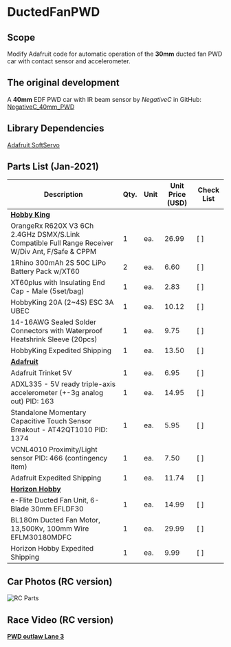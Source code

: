 # DuctedFanPWD

## Scope
Modify Adafruit code for automatic operation of the **30mm** ducted fan PWD car with contact sensor and accelerometer.

## The original development 
A **40mm** EDF PWD car with IR beam sensor by *NegativeC* in GitHub:
[NegativeC_40mm_PWD](http://bit.ly/3sU7J5x)

## Library Dependencies
[Adafruit SoftServo](http://bit.ly/3iGUG2m)

## Parts List (Jan-2021)

**Description**|**Qty.**|**Unit**|**Unit Price (USD)**| **Check List**
-------------------------------------------------------------------------------------------------------|---|------|------|----
[**Hobby King**](https://hobbyking.com/en_us)| | | |
OrangeRx R620X V3 6Ch 2.4GHz DSMX/S.Link Compatible Full Range Receiver W/Div Ant, F/Safe & CPPM | 1|ea.|26.99|[  ]
1Rhino 300mAh 2S 50C LiPo Battery Pack w/XT60|2|ea.|6.60|[ ]
XT60plus with Insulating End Cap - Male (5set/bag)|1|ea.|2.83|[ ]
HobbyKing 20A (2~4S) ESC 3A UBEC|1|ea.|10.12|[ ]
14-16AWG Sealed Solder Connectors with Waterproof Heatshrink Sleeve (20pcs)|1|ea.|9.75|[  ]
HobbyKing Expedited Shipping|1|ea.|13.50|[ ]
[**Adafruit**](https://www.adafruit.com/)| | | |
Adafruit Trinket 5V|1|ea.|6.95|[ ]
ADXL335 - 5V ready triple-axis accelerometer (+-3g analog out) PID: 163|1|ea.|14.95|[  ]
Standalone Momentary Capacitive Touch Sensor Breakout - AT42QT1010 PID: 1374|1|ea.|5.95|[  ]
VCNL4010 Proximity/Light sensor PID: 466 (contingency item)|1|ea.|7.50|[  ]
Adafruit Expedited Shipping|1|ea.|11.74|[ ]
[**Horizon Hobby**](https://www.horizonhobby.com/)| | | |
e-Flite Ducted Fan Unit, 6-Blade 30mm EFLDF30|1|ea.|14.99|[  ]
BL180m Ducted Fan Motor, 13,500Kv, 100mm Wire EFLM30180MDFC|1|ea.|29.99|[  ]
Horizon Hobby Expedited Shipping|1|ea.|9.99|[  ]

## Car Photos (RC version)
![RC Parts](Photos/File000.jpeg?raw=true "RC Parts")

## Race Video (RC version)
[**PWD outlaw Lane 3**](https://youtu.be/PbGYy1cfhlE)




